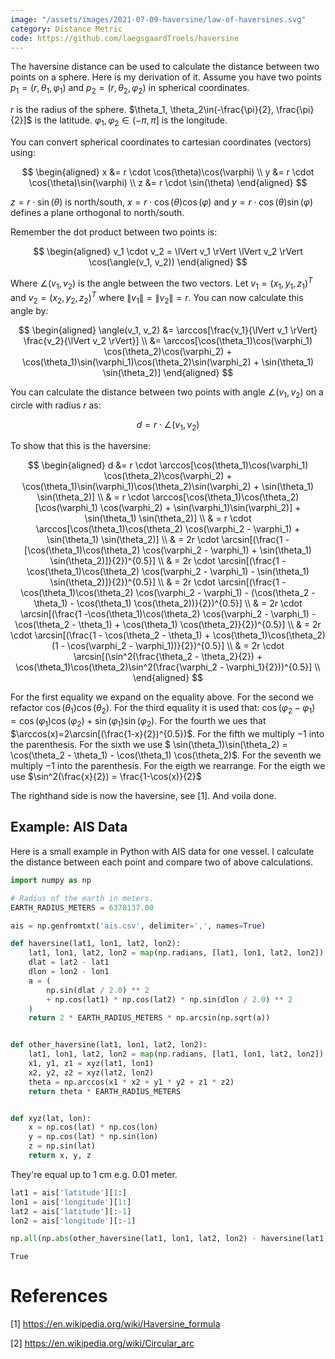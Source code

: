 ```yaml
---
image: "/assets/images/2021-07-09-haversine/law-of-haversines.svg"
category: Distance Metric
code: https://github.com/laegsgaardTroels/haversine
---
```

The haversine distance can be used to calculate the distance between two points on a sphere. Here is my derivation of it. Assume you have two points $p_1 = (r, \theta_1, \varphi_1)$ and $p_2=(r, \theta_2, \varphi_2)$ in spherical coordinates. 

$r$ is the radius of the sphere. $\theta_1, \theta_2\in(-\frac{\pi}{2}, \frac{\pi}{2}]$ is the latitude. $\varphi_1, \varphi_2\in(-\pi, \pi]$ is the longitude.

You can convert spherical coordinates to cartesian coordinates (vectors) using:

$$
\begin{aligned}
x &= r \cdot \cos(\theta)\cos(\varphi) \\
y &= r \cdot \cos(\theta)\sin(\varphi) \\
z &= r \cdot \sin(\theta)
\end{aligned}
$$

$z = r \cdot \sin(\theta)$ is north/south, $x = r \cdot \cos(\theta)\cos(\varphi)$ and $y = r \cdot \cos(\theta)\sin(\varphi)$ defines a plane orthogonal to north/south.

Remember the dot product between two points is:

$$
\begin{aligned}
    v_1 \cdot v_2 = \lVert v_1 \rVert \lVert v_2 \rVert \cos(\angle(v_1, v_2))
\end{aligned}
$$

Where $\angle(v_1, v_2)$ is the angle between the two vectors. Let $v_1 = (x_1, y_1, z_1)^T$ and $v_2 = (x_2, y_2, z_2)^T$ where $\lVert v_1 \rVert = \lVert v_2 \rVert = r$. You can now calculate this angle by:

$$
\begin{aligned}
\angle(v_1, v_2) 
&= \arccos[\frac{v_1}{\lVert v_1 \rVert} \frac{v_2}{\lVert v_2 \rVert}] \\
&= \arccos[\cos(\theta_1)\cos(\varphi_1) \cos(\theta_2)\cos(\varphi_2) + \cos(\theta_1)\sin(\varphi_1)\cos(\theta_2)\sin(\varphi_2) + \sin(\theta_1) \sin(\theta_2)]
\end{aligned}
$$

You can calculate the distance between two points with angle $\angle(v_1, v_2)$ on a circle with radius $r$ as:

$$
d = r \cdot \angle(v_1, v_2)
$$

To show that this is the haversine:

$$
\begin{aligned}
d &= r \cdot \arccos[\cos(\theta_1)\cos(\varphi_1) \cos(\theta_2)\cos(\varphi_2) + \cos(\theta_1)\sin(\varphi_1)\cos(\theta_2)\sin(\varphi_2) + \sin(\theta_1) \sin(\theta_2)] \\
& = r \cdot \arccos[\cos(\theta_1)\cos(\theta_2) [\cos(\varphi_1) \cos(\varphi_2) + \sin(\varphi_1)\sin(\varphi_2)] + \sin(\theta_1) \sin(\theta_2)] \\
& = r \cdot \arccos[\cos(\theta_1)\cos(\theta_2) \cos(\varphi_2 - \varphi_1) + \sin(\theta_1) \sin(\theta_2)] \\
& = 2r \cdot \arcsin[(\frac{1 -[\cos(\theta_1)\cos(\theta_2) \cos(\varphi_2 - \varphi_1) + \sin(\theta_1) \sin(\theta_2)]}{2})^{0.5}] \\
& = 2r \cdot \arcsin[(\frac{1 -\cos(\theta_1)\cos(\theta_2) \cos(\varphi_2 - \varphi_1) - \sin(\theta_1) \sin(\theta_2)]}{2})^{0.5}] \\
& = 2r \cdot \arcsin[(\frac{1 -\cos(\theta_1)\cos(\theta_2) \cos(\varphi_2 - \varphi_1) - (\cos(\theta_2 - \theta_1) - \cos(\theta_1) \cos(\theta_2))}{2})^{0.5}] \\
& = 2r \cdot \arcsin[(\frac{1 -\cos(\theta_1)\cos(\theta_2) \cos(\varphi_2 - \varphi_1) - \cos(\theta_2 - \theta_1) + \cos(\theta_1) \cos(\theta_2)}{2})^{0.5}] \\
& = 2r \cdot \arcsin[(\frac{1 - \cos(\theta_2 - \theta_1) + \cos(\theta_1)\cos(\theta_2) (1 - \cos(\varphi_2 - \varphi_1))}{2})^{0.5}] \\
& = 2r \cdot \arcsin[(\sin^2(\frac{\theta_2 - \theta_2}{2}) + \cos(\theta_1)\cos(\theta_2)\sin^2(\frac{\varphi_2 - \varphi_1}{2}))^{0.5}] \\
\end{aligned}
$$

For the first equality we expand on the equality above. For the second we refactor $\cos(\theta_1)\cos(\theta_2)$. For the third equality it is used that: $\cos(\varphi_2 - \varphi_1) = \cos(\varphi_1) \cos(\varphi_2) + \sin(\varphi_1)\sin(\varphi_2)$. For the fourth we ues that $\arccos(x)=2\arcsin[(\frac{1-x}{2})^{0.5})$. For the fifth we multiply $-1$ into the parenthesis. For the sixth we use $ \sin(\theta_1)\sin(\theta_2) = \cos(\theta_2 - \theta_1) - \cos(\theta_1) \cos(\theta_2)$. For the seventh we multiply $-1$ into the parenthesis. For the eigth we rearrange. For the eigth we use $\sin^2(\frac{x}{2}) = \frac{1-\cos(x)}{2}$

The righthand side is now the haversine, see [1]. And voila done.

## Example: AIS Data

Here is a small example in Python with AIS data for one vessel. I calculate the distance between each point and compare two of above calculations.


```python
import numpy as np

# Radius of the earth in meters.
EARTH_RADIUS_METERS = 6378137.00

ais = np.genfromtxt('ais.csv', delimiter=',', names=True) 

def haversine(lat1, lon1, lat2, lon2):
    lat1, lon1, lat2, lon2 = map(np.radians, [lat1, lon1, lat2, lon2])
    dlat = lat2 - lat1
    dlon = lon2 - lon1
    a = (
        np.sin(dlat / 2.0) ** 2
        + np.cos(lat1) * np.cos(lat2) * np.sin(dlon / 2.0) ** 2
    )
    return 2 * EARTH_RADIUS_METERS * np.arcsin(np.sqrt(a))


def other_haversine(lat1, lon1, lat2, lon2):
    lat1, lon1, lat2, lon2 = map(np.radians, [lat1, lon1, lat2, lon2])
    x1, y1, z1 = xyz(lat1, lon1)
    x2, y2, z2 = xyz(lat2, lon2)
    theta = np.arccos(x1 * x2 + y1 * y2 + z1 * z2)
    return theta * EARTH_RADIUS_METERS


def xyz(lat, lon):
    x = np.cos(lat) * np.cos(lon)
    y = np.cos(lat) * np.sin(lon)
    z = np.sin(lat)
    return x, y, z 
```

They're equal up to 1 cm e.g. 0.01 meter.


```python
lat1 = ais['latitude'][1:]
lon1 = ais['longitude'][1:]
lat2 = ais['latitude'][:-1]
lon2 = ais['longitude'][:-1]

np.all(np.abs(other_haversine(lat1, lon1, lat2, lon2) - haversine(lat1, lon1, lat2, lon2)) < 0.01)
```




    True



# References

[1] https://en.wikipedia.org/wiki/Haversine_formula

[2] https://en.wikipedia.org/wiki/Circular_arc
